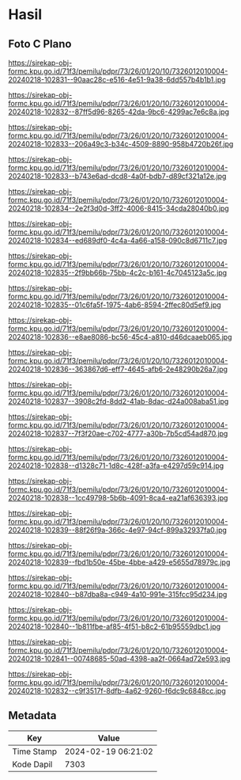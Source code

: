 # Hasil

## Foto C Plano

https://sirekap-obj-formc.kpu.go.id/71f3/pemilu/pdpr/73/26/01/20/10/7326012010004-20240218-102831--90aac28c-e516-4e51-9a38-6dd557b4b1b1.jpg

https://sirekap-obj-formc.kpu.go.id/71f3/pemilu/pdpr/73/26/01/20/10/7326012010004-20240218-102832--87ff5d96-8265-42da-9bc6-4299ac7e6c8a.jpg

https://sirekap-obj-formc.kpu.go.id/71f3/pemilu/pdpr/73/26/01/20/10/7326012010004-20240218-102833--206a49c3-b34c-4509-8890-958b4720b26f.jpg

https://sirekap-obj-formc.kpu.go.id/71f3/pemilu/pdpr/73/26/01/20/10/7326012010004-20240218-102833--b743e6ad-dcd8-4a0f-bdb7-d89cf321a12e.jpg

https://sirekap-obj-formc.kpu.go.id/71f3/pemilu/pdpr/73/26/01/20/10/7326012010004-20240218-102834--2e2f3d0d-3ff2-4006-8415-34cda28040b0.jpg

https://sirekap-obj-formc.kpu.go.id/71f3/pemilu/pdpr/73/26/01/20/10/7326012010004-20240218-102834--ed689df0-4c4a-4a66-a158-090c8d6711c7.jpg

https://sirekap-obj-formc.kpu.go.id/71f3/pemilu/pdpr/73/26/01/20/10/7326012010004-20240218-102835--2f9bb66b-75bb-4c2c-b161-4c7045123a5c.jpg

https://sirekap-obj-formc.kpu.go.id/71f3/pemilu/pdpr/73/26/01/20/10/7326012010004-20240218-102835--01c6fa5f-1975-4ab6-8594-2ffec80d5ef9.jpg

https://sirekap-obj-formc.kpu.go.id/71f3/pemilu/pdpr/73/26/01/20/10/7326012010004-20240218-102836--e8ae8086-bc56-45c4-a810-d46dcaaeb065.jpg

https://sirekap-obj-formc.kpu.go.id/71f3/pemilu/pdpr/73/26/01/20/10/7326012010004-20240218-102836--363867d6-eff7-4645-afb6-2e48290b26a7.jpg

https://sirekap-obj-formc.kpu.go.id/71f3/pemilu/pdpr/73/26/01/20/10/7326012010004-20240218-102837--3908c2fd-8dd2-41ab-8dac-d24a008aba51.jpg

https://sirekap-obj-formc.kpu.go.id/71f3/pemilu/pdpr/73/26/01/20/10/7326012010004-20240218-102837--7f3f20ae-c702-4777-a30b-7b5cd54ad870.jpg

https://sirekap-obj-formc.kpu.go.id/71f3/pemilu/pdpr/73/26/01/20/10/7326012010004-20240218-102838--d1328c71-1d8c-428f-a3fa-e4297d59c914.jpg

https://sirekap-obj-formc.kpu.go.id/71f3/pemilu/pdpr/73/26/01/20/10/7326012010004-20240218-102838--1cc49798-5b6b-4091-8ca4-ea21af636393.jpg

https://sirekap-obj-formc.kpu.go.id/71f3/pemilu/pdpr/73/26/01/20/10/7326012010004-20240218-102839--88f26f9a-366c-4e97-94cf-899a32937fa0.jpg

https://sirekap-obj-formc.kpu.go.id/71f3/pemilu/pdpr/73/26/01/20/10/7326012010004-20240218-102839--fbd1b50e-45be-4bbe-a429-e5655d78979c.jpg

https://sirekap-obj-formc.kpu.go.id/71f3/pemilu/pdpr/73/26/01/20/10/7326012010004-20240218-102840--b87dba8a-c949-4a10-991e-315fcc95d234.jpg

https://sirekap-obj-formc.kpu.go.id/71f3/pemilu/pdpr/73/26/01/20/10/7326012010004-20240218-102840--1b811fbe-af85-4f51-b8c2-61b95559dbc1.jpg

https://sirekap-obj-formc.kpu.go.id/71f3/pemilu/pdpr/73/26/01/20/10/7326012010004-20240218-102841--00748685-50ad-4398-aa2f-0664ad72e593.jpg

https://sirekap-obj-formc.kpu.go.id/71f3/pemilu/pdpr/73/26/01/20/10/7326012010004-20240218-102832--c9f3517f-8dfb-4a62-9260-f6dc9c6848cc.jpg


## Metadata

| Key        | Value               |
| ---------- | ------------------- |
| Time Stamp | 2024-02-19 06:21:02 |
| Kode Dapil | 7303                |



